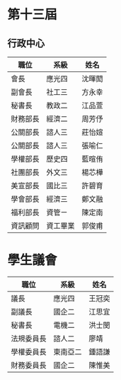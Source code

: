 # 第十三屆

## 行政中心

|職位|系級|姓名|
|---|---|---|
|會長|應光四|沈暉閎|
|副會長|社工三|方永幸|
|秘書長|教政二|江品萱|
|財務部長| 經濟二|周芳伃|
|公關部長| 諮人三| 莊怡媗|
|公關部長| 諮人三| 張喻仁 |
|學權部長| 歷史四| 藍暄侑|
|社團部長| 外文三| 楊芯樺|
|美宣部長| 國比三| 許碧育|
|學會部長| 經濟三| 鄭文融|
|福利部長| 資管ㄧ| 陳定南|
|資訊顧問| 資工畢業| 郭俊甫|

# 學生議會
|職位|系級|姓名|
|---|---|---|
|議長|應光四|王冠奕|
|副議長|國企二|江思宜|
|秘書長|電機二|洪士閔|
|法規委員長|諮人二|廖靖|
|學權委員長|東南亞二|鍾語謙|
|財務委員長|國企二	|陳惟美|


